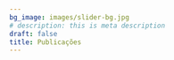 ```yaml
---
bg_image: images/slider-bg.jpg
# description: this is meta description
draft: false
title: Publicações
---
```

